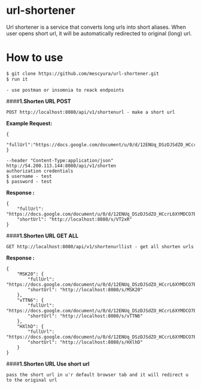 # url-shortener

Url shortener is a service that converts long urls into short aliases.
When user opens short url, it will be automatically redirected to original (long) url.

# How to use 

```sh
$ git clone https://github.com/mescyura/url-shortener.git
$ run it
```
    - use postman or insomnia to reack endpoints
####**1.Shorten URL POST**
```
POST http://localhost:8080/api/v1/shortenurl - make a short url
```
**Example Request:**
```
{
    "fullUrl":"https://docs.google.com/document/u/0/d/12ENUq_DSzDJSdZO_HCcrL6XYMDCO7E8fD40ULTtVrQA/mobilebasic"
} 

--header "Content-Type:application/json" 
http://54.200.113.144:8080/api/v1/shorten
authorization credentials
$ username - test
$ password - test

```
**Response :**
```
{
    "fullUrl": "https://docs.google.com/document/u/0/d/12ENUq_DSzDJSdZO_HCcrL6XYMDCO7E8fD40ULTtVrQA/mobilebasic",
    "shortUrl": "http://localhost:8080/s/VT2xR"
}
```
####**1.Shorten URL GET ALL**
```
GET http://localhost:8080/api/v1/shortenurllist - get all shorten urls
```

**Response :**
```
{
    "MSK20": {
        "fullUrl": "https://docs.google.com/document/u/0/d/12ENUq_DSzDJSdZO_HCcrL6XYMDCO7E8fD40ULTtVrQA/mobilebasic",
        "shortUrl": "http://localhost:8080/s/MSK20"
    },
    "vTTN6": {
        "fullUrl": "https://docs.google.com/document/u/0/d/12ENUq_DSzDJSdZO_HCcrL6XYMDCO7E8fD40ULTtVrQA/mobilebasic",
        "shortUrl": "http://localhost:8080/s/vTTN6"
    },
    "HXlhD": {
        "fullUrl": "https://docs.google.com/document/u/0/d/12ENUq_DSzDJSdZO_HCcrL6XYMDCO7E8fD40ULTtVrQA/mobilebasic",
        "shortUrl": "http://localhost:8080/s/HXlhD"
    }
}
```
####**1.Shorten URL Use short url**
```
pass the short url in u'r default browser tab and it will redirect u to the original url
```